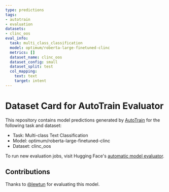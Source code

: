 ```yaml
---
type: predictions
tags:
- autotrain
- evaluation
datasets:
- clinc_oos
eval_info:
  task: multi_class_classification
  model: optimum/roberta-large-finetuned-clinc
  metrics: []
  dataset_name: clinc_oos
  dataset_config: small
  dataset_split: test
  col_mapping:
    text: text
    target: intent
---
```

# Dataset Card for AutoTrain Evaluator

This repository contains model predictions generated by [AutoTrain](https://huggingface.co/autotrain) for the following task and dataset:

* Task: Multi-class Text Classification
* Model: optimum/roberta-large-finetuned-clinc
* Dataset: clinc_oos

To run new evaluation jobs, visit Hugging Face's [automatic model evaluator](https://huggingface.co/spaces/autoevaluate/model-evaluator).

## Contributions

Thanks to [@lewtun](https://huggingface.co/lewtun) for evaluating this model.